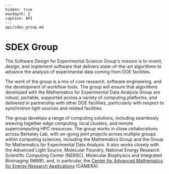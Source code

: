 ```{toctree}
---
hidden: true
maxdepth: 2
caption: API
---
api/sdex_group.md
```

# SDEX Group

The Software Design for Experimental Science Group's mission is to invent, design, and implement software that delivers
state-of-the-art algorithms to advance the analysis of experimental data coming from DOE facilities.

The work of the group is a mix of core research, software engineering, and the development of workflow tools. The group
will ensure that algorithms developed with the Mathematics for Experimental Data Analysis Group are robust, portable,
supported across a variety of computing platforms, and delivered in partnership with other DOE facilities, particularly
with respect to synchrotron light sources and related facilities.

The group develops a range of computing solutions, including seamlessly weaving together edge computing, local clusters,
and remote supercomputing HPC resources. The group works in close collaborations across Berkeley Lab, with on-going
joint projects across multiple groups within computing sciences, including the Mathematics Group and the Group for
Mathematics for Experimental Data Analysis. It also works closely with the Advanced Light Source, Molecular Foundry,
National Energy Research Scientific Computing Center (NERSC), Molecular Biophysics and Integrated Bioimaging (MBIB),
and, in particular, the [Center for Advanced Mathematics for Energy Research Applications](https://camera.lbl.gov/) (CAMERA).
